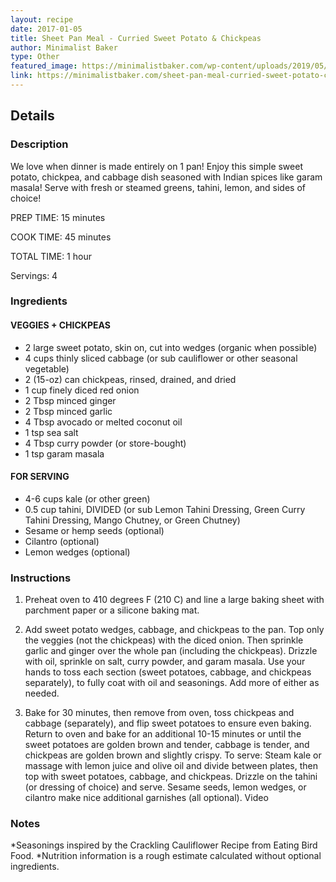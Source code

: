 ```yaml
---
layout: recipe
date: 2017-01-05
title: Sheet Pan Meal - Curried Sweet Potato & Chickpeas
author: Minimalist Baker
type: Other
featured_image: https://minimalistbaker.com/wp-content/uploads/2019/05/Sheet-Pan-Dinner-Curried-Sweet-Potatoes-Crispy-Chickpeas-Cabbage-and-Greens-1-pan-required-simple-ingredients-SO-satisfying-glutenfree-plantbased-dinner-curry-sweetpotato-recipe-minimalistbaker_-9.jpg
link: https://minimalistbaker.com/sheet-pan-meal-curried-sweet-potato-chickpeas/
---
```

## Details
### Description
We love when dinner is made entirely on 1 pan! Enjoy this simple sweet potato, chickpea, and cabbage dish seasoned with Indian spices like garam masala! Serve with fresh or steamed greens, tahini, lemon, and sides of choice!

PREP TIME: 15 minutes

COOK TIME: 45 minutes

TOTAL TIME: 1 hour

Servings: 4

### Ingredients
#### VEGGIES + CHICKPEAS
* 2 large sweet potato, skin on, cut into wedges (organic when possible)
* 4 cups thinly sliced cabbage (or sub cauliflower or other seasonal vegetable)
* 2 (15-oz) can chickpeas, rinsed, drained, and dried
* 1 cup finely diced red onion
* 2 Tbsp minced ginger
* 2 Tbsp minced garlic
* 4 Tbsp avocado or melted coconut oil
* 1 tsp sea salt
* 4 Tbsp curry powder (or store-bought)
* 1 tsp garam masala
#### FOR SERVING
* 4-6 cups kale (or other green)
* 0.5 cup tahini, DIVIDED (or sub Lemon Tahini Dressing, Green Curry Tahini Dressing, Mango Chutney, or Green Chutney)
* Sesame or hemp seeds (optional)
* Cilantro (optional)
* Lemon wedges (optional)

### Instructions
1. Preheat oven to 410 degrees F (210 C) and line a large baking sheet with parchment paper or a silicone baking mat.

1. Add sweet potato wedges, cabbage, and chickpeas to the pan. Top only the veggies (not the chickpeas) with the diced onion. Then sprinkle garlic and ginger over the whole pan (including the chickpeas).
Drizzle with oil, sprinkle on salt, curry powder, and garam masala.
Use your hands to toss each section (sweet potatoes, cabbage, and chickpeas separately), to fully coat with oil and seasonings. Add more of either as needed.

1. Bake for 30 minutes, then remove from oven, toss chickpeas and cabbage (separately), and flip sweet potatoes to ensure even baking. Return to oven and bake for an additional 10-15 minutes or until the sweet potatoes are golden brown and tender, cabbage is tender, and chickpeas are golden brown and slightly crispy.
To serve: Steam kale or massage with lemon juice and olive oil and divide between plates, then top with sweet potatoes, cabbage, and chickpeas. Drizzle on the tahini (or dressing of choice) and serve. Sesame seeds, lemon wedges, or cilantro make nice additional garnishes (all optional).
Video

### Notes
\*Seasonings inspired by the Crackling Cauliflower Recipe from Eating Bird Food.
\*Nutrition information is a rough estimate calculated without optional ingredients.
